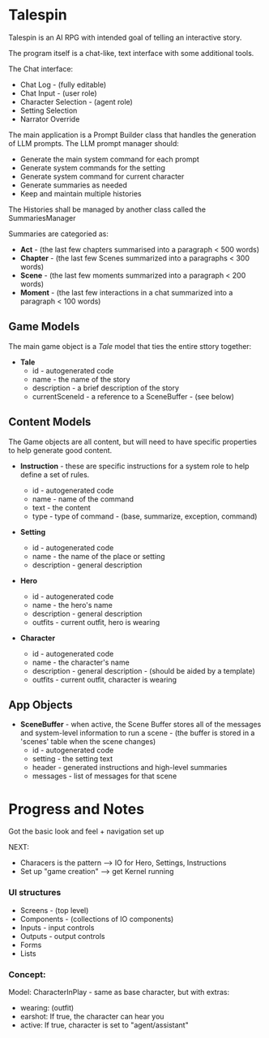 # Talespin

Talespin is an AI RPG with intended goal of telling an interactive story.

The program itself is a chat-like, text interface with some additional tools.

The Chat interface:

* Chat Log - (fully editable)
* Chat Input - (user role)
* Character Selection - (agent role)
* Setting Selection
* Narrator Override


The main application is a Prompt Builder class that handles the generation of LLM prompts.  The LLM prompt manager should:

* Generate the main system command for each prompt
* Generate system commands for the setting
* Generate system command for current character
* Generate summaries as needed
* Keep and maintain multiple histories


The Histories shall be managed by another class called the SummariesManager

Summaries are categoried as:

* **Act** - (the last few chapters summarised into a paragraph < 500 words)
* **Chapter** - (the last few Scenes summarized into a paragraphs < 300 words)
* **Scene** - (the last few moments summarized into a paragraph < 200 words)
* **Moment** - (the last few interactions in a chat summarized into a paragraph < 100 words)


## Game Models

The main game object is a *Tale* model that ties the entire sttory together:

* **Tale**
  * id - autogenerated code
  * name - the name of the story
  * description - a brief description of the story
  * currentSceneId - a reference to a SceneBuffer - (see below)



## Content Models

The Game objects are all content, but will need to have specific properties to help generate good content.

* **Instruction** - these are specific instructions for a system role to help define a set of rules.
  * id - autogenerated code
  * name - name of the command
  * text - the content
  * type - type of command - (base, summarize, exception, command)

* **Setting**
  * id - autogenerated code
  * name - the name of the place or setting
  * description - general description

* **Hero**
  * id - autogenerated code
  * name - the hero's name
  * description - general description
  * outfits - current outfit, hero is wearing

* **Character**
  * id - autogenerated code
  * name - the character's name
  * description - general description - (should be aided by a template)
  * outfits - current outfit, character is wearing


## App Objects

* **SceneBuffer** - when active, the Scene Buffer stores all of the messages and system-level information to run a scene - (the buffer is stored in a 'scenes' table when the scene changes)
  * id - autogenerated code
  * setting - the setting text
  * header - generated instructions and high-level summaries
  * messages - list of messages for that scene


# Progress and Notes

Got the basic look and feel + navigation set up

NEXT:
  * Characers is the pattern --> IO for Hero, Settings, Instructions
  * Set up "game creation" --> get Kernel running
  


### UI structures

* Screens - (top level)
* Components - (collections of IO components)
* Inputs - input controls
* Outputs - output controls
* Forms
* Lists


### Concept:

Model: CharacterInPlay - same as base character, but with extras:
* wearing: (outfit)
* earshot: If true, the character can hear you
* active: If true, character is set to "agent/assistant"
